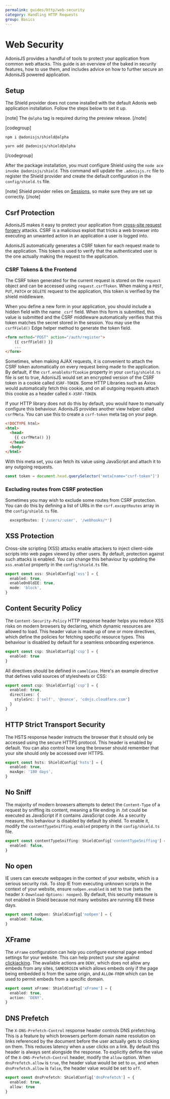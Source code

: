 ```yaml
---
permalink: guides/http/web-security
category: Handling HTTP Requests
group: Basics
---
```


# Web Security

AdonisJS provides a handful of tools to protect your application from common web attacks. This guide is an overview of the baked in security features, how to use them, and includes advice on how to further secure an AdonisJS powered application.

## Setup
The Shield provider does not come installed with the default Adonis web application installation. Follow the steps below to set it up.

[note]
The `@alpha` tag is required during the preview release.
[/note]

[codegroup]
```sh{}{npm}
npm i @adonisjs/shield@alpha
```

```sh{}{yarn}
yarn add @adonisjs/shield@alpha
```
[/codegroup]

After the package installation, you must configure Shield using the `node ace invoke @adonisjs/shield`. This command will update the `.adonisjs.rc` file to register the Shield provider and create the default configuration in the `config/shield.ts` file.

[note]
Shield provider relies on [Sessions](/guides/http/sessions), so make sure they are set up correctly.
[/note]

## Csrf Protection

AdonisJS makes it easy to protect your application from [cross-site request forgery](https://en.wikipedia.org/wiki/Cross-site_request_forgery) attacks. CSRF is a malicious exploit that tricks a web browser into executing an unwanted action in an application a user is logged into.

AdonisJS automatically generates a CSRF token for each request made to the application. This token is used to verify that the authenticated user is the one actually making the request to the application.

### CSRF Tokens & the Frontend
The CSRF token generated for the current request is stored on the `request` object and can be accessed using `request.csrfToken`. When making a `POST`, `PUT`, `PATCH` or `DELETE` request to the application, this token is verified by the shield middleware.

When you define a new form in your application, you should include a hidden field with the name `_csrf` field. When this form is submitted, this value is submitted and the CSRF middleware automatically verifies that this token matches the secret stored in the session. You may use the `csrfField()` Edge helper method to generate the token field.

```html
<form method="POST" action="/auth/register">
    {{ csrfField() }}
    ...
</form>
```

Sometimes, when making AJAX requests, it is convenient to attach the CSRF token automatically on every request being made to the application. By default, if the `csrf.enableXsrfCookie` property in your `config/shield.ts` file is set to true, AdonisJS would set an encrypted version of the CSRF token in a cookie called `XSRF-TOKEN`. Some HTTP Libraries such as Axios would automatically fetch this cookie, and on all outgoing requests attach this cookie as a header called `X-XSRF-TOKEN`.

If your HTTP library does not do this by default, you would have to manually configure this behaviour. AdonisJS provides another view helper called `csrfMeta`. You can use this to create a `csrf-token` meta tag on your page.

```html
<!DOCTYPE html>
<html>
  <head>
    {{ csrfMeta() }}
  </head>
  <body>
</html>
```

With this meta set, you can fetch its value using JavaScript and attach it to any outgoing requests.

```js
const token = document.head.querySelector('meta[name="csrf-token"]')
```

### Excluding routes from CSRF protection
Sometimes you may wish to exclude some routes from CSRF protection. You can do this by defining a list of URIs in the `csrf.exceptRoutes` array in the `config/shield.ts` file. 

```ts
  exceptRoutes: ['/users/:user', '/webhooks/*']
```

## XSS Protection
Cross-site scripting (XSS) attacks enable attackers to inject client-side scripts into web pages viewed by other users. By default, protection against such attacks is enabled. You can change this behaviour by updating the `xss.enabled` property in the `config/shield.ts` file.

```ts
export const xss: ShieldConfig['xss'] = {
  enabled: true,
  enableOnOldIE: true,
  mode: 'block',
}
```


## Content Security Policy
The `Content-Security-Policy` HTTP response header helps you reduce XSS risks on modern browsers by declaring, which dynamic resources are allowed to load. This header value is made up of one or more directives, which define the policies for fetching specific resource types. This behaviour is disabled by default for a seamless onboarding experience.

```ts
export const csp: ShieldConfig['csp'] = {
  enabled: true
}
```

All directives should be defined in `camelCase`. Here's an example directive that defines valid sources of stylesheets or CSS:

```ts
export const csp: ShieldConfig['csp'] = {
  enabled: true,
  directives: {
    styleSrc: ['self', '@nonce', 'cdnjs.cloudfare.com']
  }
}
```

## HTTP Strict Transport Security
The HSTS response header instructs the browser that it should only be accessed using the secure HTTPS protocol. This header is enabled by default. You can also control how long the browser should remember that your site should only be accessed over HTTPS.

```ts
export const hsts: ShieldConfig['hsts'] = {
  enabled: true,
  maxAge: '180 days',
}
```

## No Sniff
The majority of modern browsers attempts to detect the `Content-Type` of a request by sniffing its content, meaning a file ending in .txt could be executed as JavaScript if it contains JavaScript code. As a security measure, this behaviour is disabled by default by shield. To enable it, modify the `contentTypeSniffing.enabled` property in the `config/shield.ts` file.

```ts
export const contentTypeSniffing: ShieldConfig['contentTypeSniffing'] = {
  enabled: false,
}
```

## No open
IE users can execute webpages in the context of your website, which is a serious security risk. To stop IE from executing unknown scripts in the context of your website, ensure `noOpen.enabled` is set to true (sets the header `X-Download-Options: noopen`). By default, this security measure is not enabled in Shield because not many websites are running IE8 these days.

```ts
export const noOpen: ShieldConfig['noOpen'] = {
  enabled: false,
}
```

## XFrame
The `xFrame` configuration can help you configure external page embed settings for your website. This can help protect your site against [clickjacking](https://en.wikipedia.org/wiki/Clickjacking). The available actions are `DENY`, which does not allow any embeds from any sites, `SAMEORIGIN` which allows embeds only if the page being embedded is from the same origin, and `ALLOW-FROM` which can be used to permit embeds from a specific domain.

```ts
export const xFrame: ShieldConfig['xFrame'] = {
  enabled: true,
  action: 'DENY',
}
```

## DNS Prefetch
The `X-DNS-Prefetch-Control` response header controls DNS prefetching. This is a feature by which browsers perform domain name resolution on links referenced by the document before the user actually gets to clicking on them. This reduces latency when a user clicks on a link. By default this header is always sent alongside the response. To explicitly define the value of the `X-DNS-Prefetch-Control` header, modify the `allow` option. When `dnsPrefetch.allow` is `true`, the header value would be set to `on`, and when `dnsPrefetch.allow` is `false`, the header value would be set to `off`. 

```ts
export const dnsPrefetch: ShieldConfig['dnsPrefetch'] = {
  enabled: true,
  allow: true
}
```
